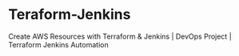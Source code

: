 # Teraform-Jenkins
Create AWS Resources with Terraform &amp; Jenkins | DevOps Project | Terraform Jenkins Automation
